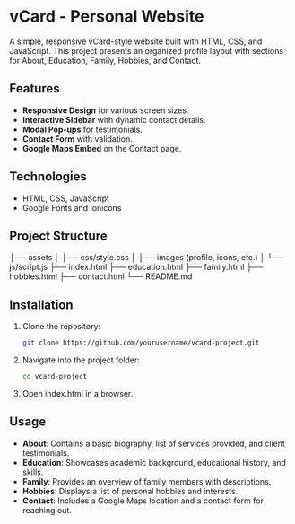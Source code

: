 # vCard - Personal Website

A simple, responsive vCard-style website built with HTML, CSS, and JavaScript. This project presents an organized profile layout with sections for About, Education, Family, Hobbies, and Contact.

## Features
- **Responsive Design** for various screen sizes.
- **Interactive Sidebar** with dynamic contact details.
- **Modal Pop-ups** for testimonials.
- **Contact Form** with validation.
- **Google Maps Embed** on the Contact page.

## Technologies
- HTML, CSS, JavaScript
- Google Fonts and Ionicons

## Project Structure

├── assets
│ ├── css/style.css
│ ├── images (profile, icons, etc.)
│ └── js/script.js
├── index.html
├── education.html
├── family.html
├── hobbies.html
├── contact.html
└── README.md

## Installation
1. Clone the repository:
   ```bash
   git clone https://github.com/yourusername/vcard-project.git
   ```
2. Navigate into the project folder:
   ```bash
   cd vcard-project
   ```
3. Open index.html in a browser.

## Usage

- **About**: Contains a basic biography, list of services provided, and client testimonials.
- **Education**: Showcases academic background, educational history, and skills.
- **Family**: Provides an overview of family members with descriptions.
- **Hobbies**: Displays a list of personal hobbies and interests.
- **Contact**: Includes a Google Maps location and a contact form for reaching out.

